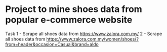 # Project to mine shoes data from popular e-commerce website

Task
1 - Scrape all shoes data from https://www.zalora.com.my/
2 - Scrape all shoes data from https://www.zalora.com.my/women/shoes/?from=header&occasion=Casual&brand=aldo
